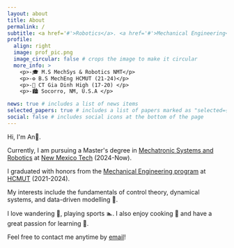 ```yaml
---
layout: about
title: About
permalink: /
subtitle: <a href='#'>Robotics</a>. <a href='#'>Mechanical Engineering</a>. <a href='#'>Control</a>.
profile:
  align: right
  image: prof_pic.png
  image_circular: false # crops the image to make it circular
  more_info: >
    <p>-🎓 M.S MechSys & Robotics NMT</p>
    <p>-⚙️ B.S MechEng HCMUT (21-24)</p>
    <p>-🧮 CT Gia Dinh High (17-20) </p>
    <p>-🏙️ Socorro, NM, U.S.A </p>

news: true # includes a list of news items
selected_papers: true # includes a list of papers marked as "selected={true}"
social: false # includes social icons at the bottom of the page
---
```

Hi, I'm An🌽.

Currently, I am pursuing a Master's degree in [Mechatronic Systems and Robotics](https://www.nmt.edu/academics/mecheng/graduate-1.php) at [New Mexico Tech](https://en.wikipedia.org/wiki/New_Mexico_Institute_of_Mining_and_Technology) (2024-Now).

I graduated with honors from the [Mechanical Engineering program](https://fme.hcmut.edu.vn/) at [HCMUT](https://en.wikipedia.org/wiki/Ho_Chi_Minh_City_University_of_Technology) (2021-2024).

My interests include the fundamentals of control theory, dynamical systems, and data-driven modelling  🔬.

I love wandering 🚊, playing sports 🏊. I also enjoy cooking 🍜 and have a great passion for learning 📝.

Feel free to contact me anytime by [email](an0906946088@gmail.com)!